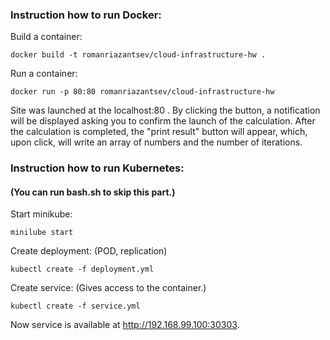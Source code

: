 ### Instruction how to run Docker:

Build a container:
```
docker build -t romanriazantsev/cloud-infrastructure-hw .
```

Run a container:
```
docker run -p 80:80 romanriazantsev/cloud-infrastructure-hw
```

Site was launched at the localhost:80 . By clicking the button, a notification will be displayed asking you to confirm the launch of the calculation. After the calculation is completed, the "print result" button will appear, which, upon click, will write an array of numbers and the number of iterations.

### Instruction how to run Kubernetes:
#### (You can run bash.sh to skip this part.)

Start minikube:
```
minilube start
```

Create deployment:
(POD, replication)
```
kubectl create -f deployment.yml
```

Create service:
(Gives access to the container.)
```
kubectl create -f service.yml
```

Now service is available at http://192.168.99.100:30303.



